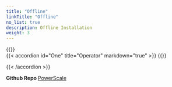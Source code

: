 ```yaml
---
title: "Offline"
linkTitle: "Offline"
no_list: true
description: Offline Installation
weight: 3
---
```


{{<include  file="content/v1/getting-started/installation/offline/dependencies.md" >}}
<br>
{{< accordion id="One" title="Operator" markdown="true" >}} 
{{<include  file="content/v1/getting-started/installation/offline/operator.md" suffix="1">}}

{{< /accordion >}}
<br> 

<strong>Github Repo </strong>[PowerScale](https://github.com/dell/csi-powerscale)
